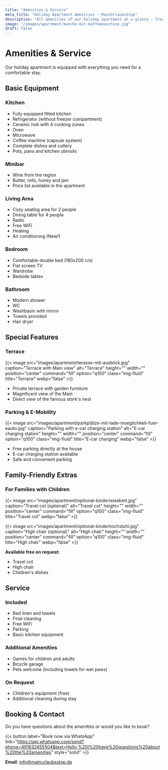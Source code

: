 ```yaml
---
title: "Amenities & Service"
meta_title: "Holiday Apartment Amenities - MainUrlaubsStop"
description: "All amenities of our holiday apartment at a glance - from the fully equipped kitchen to the e-car charging station."
image: "/images/apartment/kueche-mit-kaffeemaschine.jpg"
draft: false
---
```


# Amenities & Service

Our holiday apartment is equipped with everything you need for a comfortable stay.

## Basic Equipment

### Kitchen
- Fully equipped fitted kitchen
- Refrigerator (without freezer compartment)
- Ceramic hob with 4 cooking zones
- Oven
- Microwave
- Coffee machine (capsule system)
- Complete dishes and cutlery
- Pots, pans and kitchen utensils

### Minibar
- Wine from the region
- Butter, rolls, honey and jam
- Price list available in the apartment

### Living Area
- Cozy seating area for 2 people
- Dining table for 4 people
- Radio
- Free WiFi
- Heating
- Air conditioning (New!)

### Bedroom
- Comfortable double bed (180x200 cm)
- Flat screen TV
- Wardrobe
- Bedside tables

### Bathroom
- Modern shower
- WC
- Washbasin with mirror
- Towels provided
- Hair dryer

## Special Features

### Terrace
{{< image src="images/apartment/terasse-mit-ausblick.jpg" caption="Terrace with Main view" alt="Terrace" height="" width="" position="center" command="fill" option="q100" class="img-fluid" title="Terrace" webp="false" >}}

- Private terrace with garden furniture
- Magnificent view of the Main
- Direct view of the famous stork's nest

### Parking & E-Mobility
{{< image src="images/apartment/parkplätze-mit-lade-moeglichkeit-fuer-eauto.jpg" caption="Parking with e-car charging station" alt="E-car charging station" height="" width="" position="center" command="fill" option="q100" class="img-fluid" title="E-car charging" webp="false" >}}

- Free parking directly at the house
- E-car charging station available
- Safe and convenient parking

## Family-Friendly Extras

### For Families with Children
{{< image src="images/apartment/optional-kinderreisebett.jpg" caption="Travel cot (optional)" alt="Travel cot" height="" width="" position="center" command="fill" option="q100" class="img-fluid" title="Travel cot" webp="false" >}}

{{< image src="images/apartment/optional-kinderhochstuhl.jpg" caption="High chair (optional)" alt="High chair" height="" width="" position="center" command="fill" option="q100" class="img-fluid" title="High chair" webp="false" >}}

**Available free on request:**
- Travel cot
- High chair
- Children's dishes

## Service

### Included
- Bed linen and towels
- Final cleaning
- Free WiFi
- Parking
- Basic kitchen equipment

### Additional Amenities
- Games for children and adults
- Bicycle garage
- Pets welcome (including towels for wet paws)

### On Request
- Children's equipment (free)
- Additional cleaning during stay

## Booking & Contact

Do you have questions about the amenities or would you like to book?

{{< button label="Book now via WhatsApp" link="https://api.whatsapp.com/send?phone=491632455504&text=Hello,%20I%20have%20questions%20about%20the%20amenities" style="solid" >}}

**Email**: info@mainurlaubsstop.de